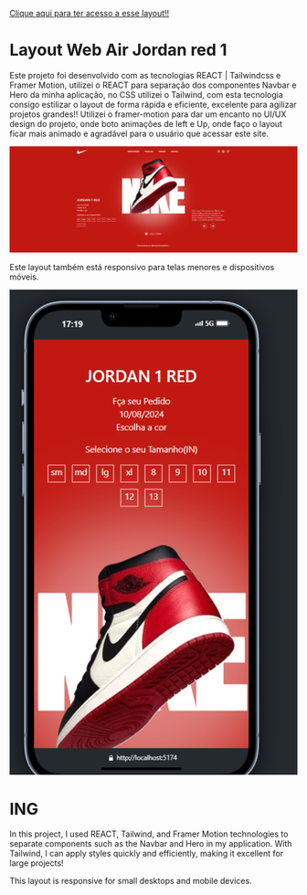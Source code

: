 <a href="https://jordan-1-red-layout-react-tailwind-framer-motion.vercel.app/">Clique aqui para ter acesso a esse layout!!</a>

# Layout Web Air Jordan red 1

<p>Este projeto foi desenvolvido com as tecnologias REACT | Tailwindcss e Framer Motion, utilizei o REACT para separação dos componentes Navbar e Hero da minha aplicação, no CSS utilizei o Tailwind, 
com esta tecnologia consigo estilizar o layout de forma rápida e eficiente, excelente para agilizar projetos grandes!! 
Utilizei o framer-motion para dar um encanto no UI/UX design do projeto, onde boto animações de left e Up, onde faço o layout ficar mais animado e agradável para o usuário que acessar este site.
</p>

![alt text](image.png)

<p>Este layout também está responsivo para telas menores e dispositivos móveis.</p>


![alt text](image-1.png)

# ING

<p>In this project, I used REACT, Tailwind, and Framer Motion technologies to separate components such as the Navbar and Hero in my application. With Tailwind, I can apply styles quickly and efficiently, making it excellent for large projects!</p>

<p>This layout is responsive for small desktops and mobile devices.</p>
